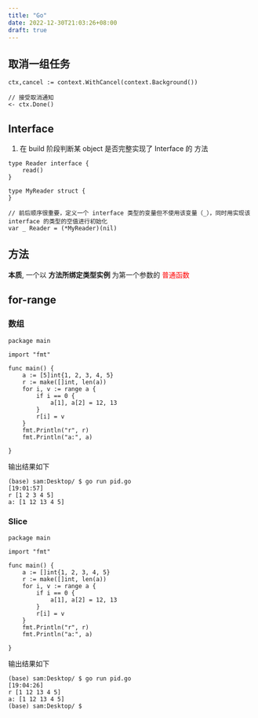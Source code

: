 ```yaml
---
title: "Go"
date: 2022-12-30T21:03:26+08:00
draft: true
---
```


## 取消一组任务

```
ctx,cancel := context.WithCancel(context.Background())

// 接受取消通知
<- ctx.Done()

```

## Interface

1. 在 build 阶段判断某 object 是否完整实现了 Interface 的 方法
```
type Reader interface {
	read()
}

type MyReader struct {
}

// 前后顺序很重要，定义一个 interface 类型的变量但不使用该变量（_），同时用实现该 interface 的类型的空值进行初始化
var _ Reader = (*MyReader)(nil)
```

## 方法

**本质**, 一个以 __方法所绑定类型实例__ 为第一个参数的  <span style="color:red">普通函数</span>

## for-range

### 数组
```
package main

import "fmt"

func main() {
	a := [5]int{1, 2, 3, 4, 5}
	r := make([]int, len(a))
	for i, v := range a {
		if i == 0 {
			a[1], a[2] = 12, 13
		}
		r[i] = v
	}
	fmt.Println("r", r)
	fmt.Println("a:", a)

}

```
输出结果如下
```
(base) sam:Desktop/ $ go run pid.go                                                                                                           [19:01:57]
r [1 2 3 4 5]
a: [1 12 13 4 5]
```

### Slice

```
package main

import "fmt"

func main() {
	a := []int{1, 2, 3, 4, 5}
	r := make([]int, len(a))
	for i, v := range a {
		if i == 0 {
			a[1], a[2] = 12, 13
		}
		r[i] = v
	}
	fmt.Println("r", r)
	fmt.Println("a:", a)

}

```
输出结果如下
```
(base) sam:Desktop/ $ go run pid.go                                                                                                           [19:04:26]
r [1 12 13 4 5]
a: [1 12 13 4 5]
(base) sam:Desktop/ $     
```